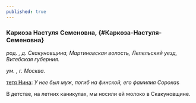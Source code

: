 ```yaml
---
published: true
---
```


### Каркоза Настуля Семеновна,  {#Каркоза-Настуля-Семеновна}

_род. , д. Скакуновщина, Мартиновская волость, Лепельский уезд, Витебская губерния._

_ум. , г. Москва._

<a class="continue-reading" href="#Шаппо-Нина-Николаевна">тетя Нина</a>: <i>У нее был муж, погиб на финской, его фамилия Сорока</i>s

В детстве, на летних каникулах, мы носили ей молоко в Скакуновщине.
        
